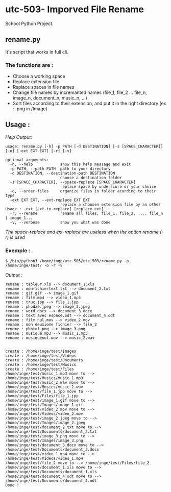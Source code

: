 # utc-503- Imporved File Rename
School Python Project.

## rename.py
It's script that works in full cli.

### The functions are :
- Choose a working space
- Replace extension file
- Replace spaces in file names
- Change file names by incremanted names (file_1, file_2 ... file_n, image_n, document_n, music_n, ...)
- Sort files according to their extension, and put it in the right directory (ex : .png in /Image)

## Usage :
*Help Output:*

    usage: rename.py [-h] -p PATH [-d DESTINATION] [-s [SPACE_CHARACTER]] [-o] [-ext EXT EXT] [-r] [-v]

    optional arguments:
      -h, --help            show this help message and exit
      -p PATH, --path PATH  path to your directory
      -d DESTINATION, --destination-path DESTINATION
                            choose a destination folder
      -s [SPACE_CHARACTER], --space-replace [SPACE_CHARACTER]
                            replace space by underscore or your choice
      -o, --order-files     organize files in folder acording to their type
      -ext EXT EXT, --ext-replace EXT EXT
                            replace a choosen extension file by an other Usage : -ext [ext-to-replace] [replace-ext]
      -r, --rename          rename all files, file_1, file_2, ..., file_n | image_1...
      -v, --verbose         show you what was done


*The space-replace and ext-raplace are useless when the option rename (-r) is used*

### Exemple :

    $ /bin/python3 /home/inge/utc-503/utc-503/rename.py -p /home/inge/test/ -o -r -v
*Output :*

    rename : tableur.xls --> document_1.xls
    rename : monfichiertext.txt --> document_2.txt
    rename : gif.gif --> image_1.gif
    rename : film.mp4 --> video_1.mp4
    rename : truc.jpp --> file_1.jpp
    rename : phodze.jpeg --> image_2.jpeg
    rename : word.docx --> document_3.docx
    rename : text avec espace.odt --> document_4.odt
    rename : film nul.mov --> video_2.mov
    rename : mon deuxieme fichier --> file_2
    rename : photo1.png --> image_3.png
    rename : musique.mp3 --> music_1.mp3
    rename : musiquenul.wav --> music_2.wav


    create : /home/inge/test/Images
    create : /home/inge/test/Videos
    create : /home/inge/test/Documents
    create : /home/inge/test/Musics
    create : /home/inge/test/Files
    /home/inge/test/music_1.mp3 move to --> /home/inge/test/Musics/music_1.mp3
    /home/inge/test/music_2.wav move to --> /home/inge/test/Musics/music_2.wav
    /home/inge/test/file_1.jpp move to --> /home/inge/test/Files/file_1.jpp
    /home/inge/test/image_1.gif move to --> /home/inge/test/Images/image_1.gif
    /home/inge/test/video_2.mov move to --> /home/inge/test/Videos/video_2.mov
    /home/inge/test/image_2.jpeg move to --> /home/inge/test/Images/image_2.jpeg
    /home/inge/test/document_2.txt move to --> /home/inge/test/Documents/document_2.txt
    /home/inge/test/image_3.png move to --> /home/inge/test/Images/image_3.png
    /home/inge/test/document_3.docx move to --> /home/inge/test/Documents/document_3.docx
    /home/inge/test/video_1.mp4 move to --> /home/inge/test/Videos/video_1.mp4
    /home/inge/test/file_2 move to --> /home/inge/test/Files/file_2
    /home/inge/test/document_1.xls move to --> /home/inge/test/Documents/document_1.xls
    /home/inge/test/document_4.odt move to --> /home/inge/test/Documents/document_4.odt
    Done !
